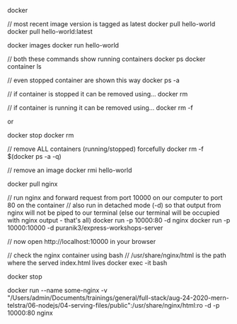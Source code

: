 docker

// most recent image version is tagged as latest
docker pull hello-world
docker pull hello-world:latest

docker images
docker run hello-world

// both these commands show running containers
docker ps
docker container ls

// even stopped container are shown this way
docker ps -a

// if container is stopped it can be removed using...
docker rm <container id or name>

// if container is running it can be removed using...
docker rm -f <container id or name>

or

docker stop <container id>
docker rm <container id>

// remove ALL containers (running/stopped) forcefully
docker rm -f $(docker ps -a -q)

// remove an image
docker rmi hello-world

docker pull nginx

// run nginx and forward request from port 10000 on our computer to port 80 on the container
// also run in detached mode (-d) so that output from nginx will not be piped to our terminal (else our terminal will be occupied with nginx output - that's all)
docker run -p 10000:80 -d nginx
docker run -p 10000:10000 -d puranik3/express-workshops-server

// now open http://localhost:10000 in your browser

// check the nginx container using bash
// /usr/share/nginx/html is the path where the served index.html lives
docker exec -it <container id or name> bash

docker stop <container id>

docker run --name some-nginx -v "/Users/admin/Documents/trainings/general/full-stack/aug-24-2020-mern-telstra/06-nodejs/04-serving-files/public":/usr/share/nginx/html:ro -d -p 10000:80 nginx